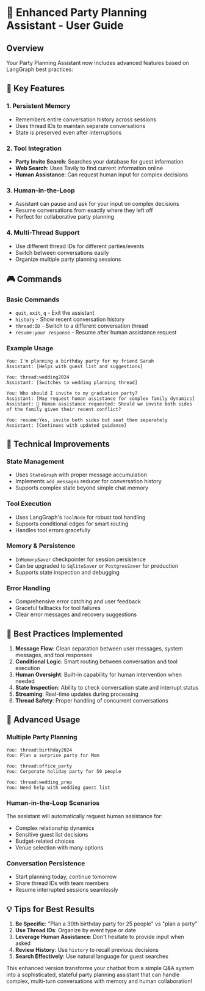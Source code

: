 # 🎉 Enhanced Party Planning Assistant - User Guide

## Overview
Your Party Planning Assistant now includes advanced features based on LangGraph best practices:

## 🌟 Key Features

### 1. **Persistent Memory**
- Remembers entire conversation history across sessions
- Uses thread IDs to maintain separate conversations
- State is preserved even after interruptions

### 2. **Tool Integration**
- **Party Invite Search**: Searches your database for guest information
- **Web Search**: Uses Tavily to find current information online
- **Human Assistance**: Can request human input for complex decisions

### 3. **Human-in-the-Loop**
- Assistant can pause and ask for your input on complex decisions
- Resume conversations from exactly where they left off
- Perfect for collaborative party planning

### 4. **Multi-Thread Support**
- Use different thread IDs for different parties/events
- Switch between conversations easily
- Organize multiple party planning sessions

## 🎮 Commands

### Basic Commands
- `quit`, `exit`, `q` - Exit the assistant
- `history` - Show recent conversation history
- `thread:ID` - Switch to a different conversation thread
- `resume:your response` - Resume after human assistance request

### Example Usage

```
You: I'm planning a birthday party for my friend Sarah
Assistant: [Helps with guest list and suggestions]

You: thread:wedding2024
Assistant: [Switches to wedding planning thread]

You: Who should I invite to my graduation party?
Assistant: [May request human assistance for complex family dynamics]
Assistant: 🤝 Human assistance requested: Should we invite both sides of the family given their recent conflict?

You: resume:Yes, invite both sides but seat them separately
Assistant: [Continues with updated guidance]
```

## 🔧 Technical Improvements

### State Management
- Uses `StateGraph` with proper message accumulation
- Implements `add_messages` reducer for conversation history
- Supports complex state beyond simple chat memory

### Tool Execution
- Uses LangGraph's `ToolNode` for robust tool handling
- Supports conditional edges for smart routing
- Handles tool errors gracefully

### Memory & Persistence
- `InMemorySaver` checkpointer for session persistence
- Can be upgraded to `SqliteSaver` or `PostgresSaver` for production
- Supports state inspection and debugging

### Error Handling
- Comprehensive error catching and user feedback
- Graceful fallbacks for tool failures
- Clear error messages and recovery suggestions

## 🎯 Best Practices Implemented

1. **Message Flow**: Clean separation between user messages, system messages, and tool responses
2. **Conditional Logic**: Smart routing between conversation and tool execution
3. **Human Oversight**: Built-in capability for human intervention when needed
4. **State Inspection**: Ability to check conversation state and interrupt status
5. **Streaming**: Real-time updates during processing
6. **Thread Safety**: Proper handling of concurrent conversations

## 🚀 Advanced Usage

### Multiple Party Planning
```
You: thread:birthday2024
You: Plan a surprise party for Mom

You: thread:office_party
You: Corporate holiday party for 50 people

You: thread:wedding_prep
You: Need help with wedding guest list
```

### Human-in-the-Loop Scenarios
The assistant will automatically request human assistance for:
- Complex relationship dynamics
- Sensitive guest list decisions
- Budget-related choices
- Venue selection with many options

### Conversation Persistence
- Start planning today, continue tomorrow
- Share thread IDs with team members
- Resume interrupted sessions seamlessly

## 💡 Tips for Best Results

1. **Be Specific**: "Plan a 30th birthday party for 25 people" vs "plan a party"
2. **Use Thread IDs**: Organize by event type or date
3. **Leverage Human Assistance**: Don't hesitate to provide input when asked
4. **Review History**: Use `history` to recall previous decisions
5. **Search Effectively**: Use natural language for guest searches

This enhanced version transforms your chatbot from a simple Q&A system into a sophisticated, stateful party planning assistant that can handle complex, multi-turn conversations with memory and human collaboration!
